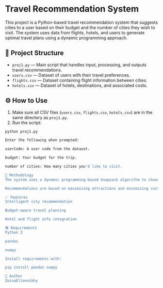 # Travel Recommendation System

This project is a Python-based travel recommendation system that suggests cities to a user based on their budget and the number of cities they wish to visit. The system uses data from flights, hotels, and users to generate optimal travel plans using a dynamic programming approach.

## 📁 Project Structure
- `proj1.py` — Main script that handles input, processing, and outputs travel recommendations.
- `users.csv` — Dataset of users with their travel preferences.
- `flights.csv` — Dataset containing flight information between cities.
- `hotels.csv` — Dataset of hotels, destinations, and associated costs.

## ⚙️ How to Use
1. Make sure all CSV files (`users.csv`, `flights.csv`, `hotels.csv`) are in the same directory as `proj1.py`.
2. Run the script:
```bash
python proj1.py

Enter the following when prompted:

userCode: A user code from the dataset.

budget: Your budget for the trip.

number of cities: How many cities you'd like to visit.

🧠 Methodology
The system uses a dynamic programming-based knapsack algorithm to choose the best combination of cities that fit within the given budget.

Recommendations are based on maximizing attractions and minimizing cost.

✅ Features
Intelligent city recommendation

Budget-aware travel planning

Hotel and flight info integration

🛠️ Requirements
Python 3

pandas

numpy

Install requirements with:

pip install pandas numpy

👤 Author
ZeinaEltannikhy

